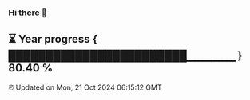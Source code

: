 ### Hi there 👋
⏳ Year progress { ████████████████████████▁▁▁▁▁▁ } 80.40 %
---
⏰ Updated on Mon, 21 Oct 2024 06:15:12 GMT

